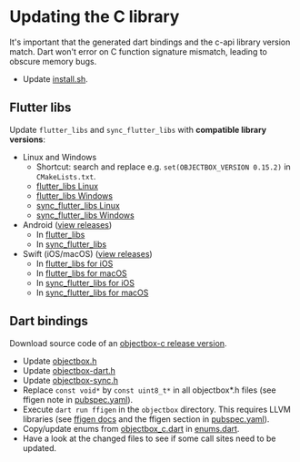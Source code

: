 # Updating the C library

It's important that the generated dart bindings and the c-api library version match. 
Dart won't error on C function signature mismatch, leading to obscure memory bugs.

- Update [install.sh](../install.sh).
  
## Flutter libs
Update `flutter_libs` and `sync_flutter_libs` with **compatible library versions**:  

- Linux and Windows
  - Shortcut: search and replace e.g. `set(OBJECTBOX_VERSION 0.15.2)` in `CMakeLists.txt`.
  - [flutter_libs Linux](../flutter_libs/linux/CMakeLists.txt)
  - [flutter_libs Windows](../flutter_libs/windows/CMakeLists.txt)
  - [sync_flutter_libs Linux](../sync_flutter_libs/linux/CMakeLists.txt)
  - [sync_flutter_libs Windows](../sync_flutter_libs/windows/CMakeLists.txt)
- Android ([view releases](https://github.com/objectbox/objectbox-java/releases))
  - In [flutter_libs](../flutter_libs/android/build.gradle)
  - In [sync_flutter_libs](../sync_flutter_libs/android/build.gradle)
- Swift (iOS/macOS) ([view releases](https://github.com/objectbox/objectbox-swift/releases))
  - In [flutter_libs for iOS](../flutter_libs/ios/objectbox_flutter_libs.podspec)
  - In [flutter_libs for macOS](../flutter_libs/macos/objectbox_flutter_libs.podspec)
  - In [sync_flutter_libs for iOS](../sync_flutter_libs/ios/objectbox_sync_flutter_libs.podspec)
  - In [sync_flutter_libs for macOS](../sync_flutter_libs/macos/objectbox_sync_flutter_libs.podspec)

## Dart bindings
Download source code of an [objectbox-c release version](https://github.com/objectbox/objectbox-c/releases).
- Update [objectbox.h](../objectbox/lib/src/native/bindings/objectbox.h)
- Update [objectbox-dart.h](../objectbox/lib/src/native/bindings/objectbox-dart.h)
- Update [objectbox-sync.h](../objectbox/lib/src/native/bindings/objectbox-sync.h)
- Replace `const void*` by `const uint8_t*` in all objectbox*.h files 
  (see ffigen note in [pubspec.yaml](../objectbox/pubspec.yaml)).
- Execute `dart run ffigen` in the `objectbox` directory. This requires LLVM libraries 
  (see [ffigen docs](https://pub.dev/packages/ffigen#installing-llvm) 
  and the ffigen section in [pubspec.yaml](../objectbox/pubspec.yaml)).
- Copy/update enums from [objectbox_c.dart](../objectbox/lib/src/native/bindings/objectbox_c.dart) 
  in [enums.dart](../objectbox/lib/src/modelinfo/enums.dart).
- Have a look at the changed files to see if some call sites need to be updated.
